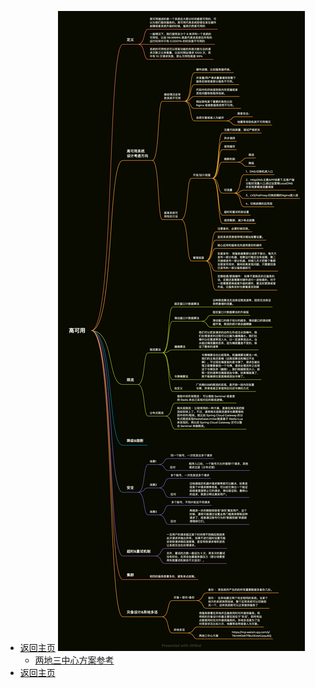 * [返回主页](../README.md)
  ![](../../picture/3/4高可用.png)
  * [两地三中心方案参考](https://mp.weixin.qq.com/s/T6mMDdtTfBuIiEowCpqu6Q)
* [返回主页](../README.md)